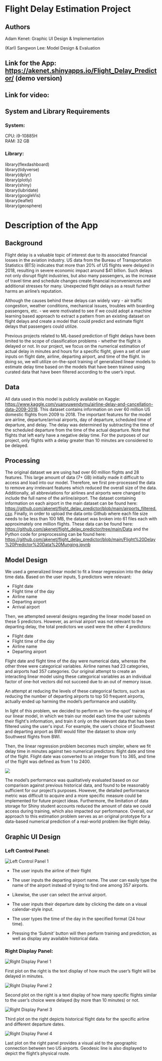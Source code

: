 # Flight Delay Estimation Project

## Authors

Adam Kenet: Graphic UI Design & Implementation

(Karl) Sangwon Lee: Model Design & Evaluation

## Link for the App: https://akenet.shinyapps.io/Flight_Delay_Predictor/ (demo version)

## Link for video: 

## System and Library Requirements

### System:
CPU: i9-10885H<br />
RAM: 32 GB


### Library:
library(flexdashboard)<br />
library(tidyverse)<br />
library(dplyr)<br />
library(plotly)<br />
library(shiny)<br />
library(lubridate)<br />
library(googleVis)<br />
library(leaflet)<br />
library(geosphere)


# Description of the App

## Background

Flight delay is a valuable topic of interest due to its associated financial losses in the aviation industry. US data from the Bureau of Transportation Statistics (BTS) indicates that more than 20% of US flights were delayed in 2018, resulting in severe economic impact around $41 billion. Such delays not only disrupt flight industries, but also many passengers, as the increase of travel time and schedule changes create financial inconveniences and additional stresses for many. Unexpected flight delays as a result further harms an airline’s reputation. 

Although the causes behind these delays can widely vary - air traffic congestion, weather conditions, mechanical issues, troubles with boarding passengers, etc. - we were motivated to see if we could adopt a machine learning based approach to extract a pattern from an existing dataset on flight delays and create a model that could predict and estimate flight delays that passengers could utilize.

Previous projects related to ML-based prediction of flight delays have been limited to the scope of classification problems - whether the flight is delayed or not. In our project, we focus on the numerical estimation of actual delay in minutes and hours for a specific flight, given a set of user inputs on flight date, airline, departing airport, and time of the flight. In doing so, we will utilize on-the-spot training of generalized linear models to estimate delay time based on the models that have been trained using curated data that have been filtered according to the user’s input. 



## Data
All data used in this model is publicly available on Kaggle: https://www.kaggle.com/yuanyuwendymu/airline-delay-and-cancellation-data-2009-2018. This dataset contains information on over 60 million US domestic flights from 2009 to 2018. The important features for the model are airline, departure/arrival airports, day of departure, scheduled time of departure, and delay. The delay was determined by subtracting the time of the scheduled departure from the time of the actual departure. Note that flights that left early have a negative delay time. For the purposes of our project, only flights with a delay greater than 10 minutes are considered to be delayed.


## Processing
The original dataset we are using had over 60 million flights and 28 features. This large amount of data (7+ GB) initially made it difficult to access and load into our model. Therefore, we first pre-processed the data to remove any irrelevant features which reduced the overall size of the data. Additionally, all abbreviations for airlines and airports were changed to include the full name of the airline/airport. The dataset containing information on each airport in the main dataset can be found here: https://github.com/akenet/flight_delay_predictor/blob/main/airports_filtered.csv. Finally, in order to upload the data onto Github where each file size needs to be less than 100 MB, the dataset was broken into 61 files each with approximately one million flights. These data can be found here: https://github.com/akenet/flight_delay_predictor/tree/main/Data and the Python code for preprocessing can be found here: https://github.com/akenet/flight_delay_predictor/blob/main/Flight%20Delay%20Predictor%20Data%20Munging.ipynb


## Model Design

We used a generalized linear model to fit a linear regression into the delay time data. Based on the user inputs, 5 predictors were relevant:

- Flight date
- Flight time of the day
- Airline name
- Departing airport
- Arrival airport

Then, we attempted several designs regarding the linear model based on these 5 predictors. However, as arrival airport was not relevant to the departing delay, the total predictors we used were the other 4 predictors:

- Flight date
- Flight time of the day
- Airline name
- Departing airport

Flight date and flight time of the day were numerical data, whereas the other three were categorical variables. Airline names had 23 categories, and airports had 357 categories. Our original attempt to create an interacting linear model using these categorical variables as an individual factor of one-hot vectors did not succeed due to an out of memory issue. 

An attempt at reducing the levels of these categorical factors, such as reducing the number of departing airports to top 50 frequent airports, actually ended up harming the model’s performance and usability. 

In light of this problem, we decided to perform an ‘on-the-spot’ training of our linear model, in which we train our model each time the user submits their flight's information, and train it only on the relevant data that has been filtered using the user's input. For example, the user’s choice of Southwest and departing airport as BWI would filter the dataset to show only Southwest flights from BWI.

Then, the linear regression problem becomes much simpler, where we fit delay time in minutes against two numerical predictors: flight date and time of the flight. Flight date was converted to an integer from 1 to 365, and time of the flight was defined as from 1 to 2400.

<img src="https://render.githubusercontent.com/render/math?math=Delay \: Time = b_{0} %2B (b_{1} * Flight \: Date) %2B (b_{2} * Time \: of \: Flight)">

The model’s performance was qualitatively evaluated based on our comparison against previous historical data, and found to be reasonably sufficient for our project’s purposes. However, the detailed performance metric was difficult to acquire and a more specific measure could be implemented for future project ideas. Furthermore, the limitation of data storage for Shiny student accounts reduced the amount of data we could access during training, which also impacted our performance. Overall, our approach to this estimation problem serves as an original prototype for a data-based numerical prediction of a real-world problem like flight delay.

## Graphic UI Design

### Left Control Panel:

![Left Control Panel 1](https://github.com/akenet/flight_delay_predictor/blob/main/Figures/Fig1.png)

- The user inputs the airline of their flight
- The user inputs the departing airport name. The user can easily type the name of the airport instead of trying to find one among 357 airports.
- Likewise, the user can select the arrival airport.
- The user inputs their departure date by clicking the date on a visual calendar-style input.

- The user types the time of the day in the specified format (24 hour time).
- Pressing the ‘Submit’ button will then perform training and prediction, as well as display any available historical data.


### Right Display Panel:


![Right Display Panel 1](https://github.com/akenet/flight_delay_predictor/blob/main/Figures/Fig2.png)


First plot on the right is the text display of how much the user’s flight will be delayed in minutes.

![Right Display Panel 2](https://github.com/akenet/flight_delay_predictor/blob/main/Figures/Fig3.png)


Second plot on the right is a text display of how many specific flights similar to the user’s choice were delayed (by more than 10 minutes) or not. 

![Right Display Panel 3](https://github.com/akenet/flight_delay_predictor/blob/main/Figures/Fig4.png)


Third plot on the right depicts historical flight data for the specific airline and different departure dates.

![Right Display Panel 4](https://github.com/akenet/flight_delay_predictor/blob/main/Figures/Fig5.png)

Last plot on the right panel provides a visual aid to the geographic connection between two US airports. Geodesic line is also displayed to depict the flight’s physical route.


